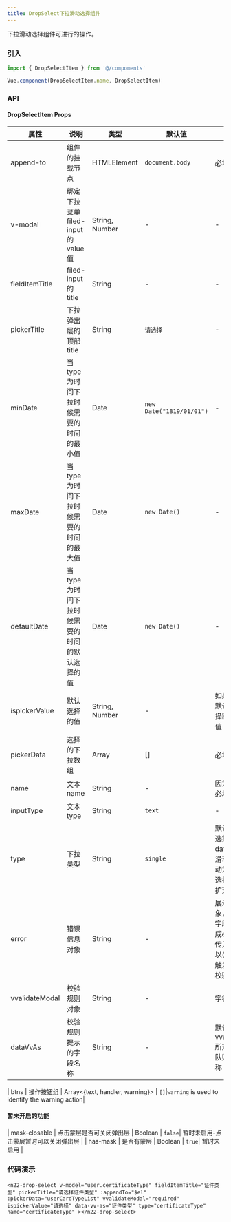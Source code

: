```yaml
---
title: DropSelect下拉滑动选择组件
---
```


下拉滑动选择组件可进行的操作。

### 引入

```javascript
import { DropSelectItem } from '@/compoments'

Vue.component(DropSelectItem.name, DropSelectItem)
```

### API

#### DropSelectItem Props
|属性 | 说明 | 类型 | 默认值|备注|
|----|-----|------|------|------|
| append-to | 组件的挂载节点 | HTMLElement | `document.body`| 必填,eg:this.$el |
| v-modal | 绑定下拉菜单filed-input的value值 | String, Number | - | - |
| fieldItemTitle | filed-input的title | String | -|-|
| pickerTitle | 下拉弹出层的顶部title | String |`请选择`|-|
| minDate | 当type为时间下拉时候需要的时间的最小值 | Date | `new Date("1819/01/01")`| - |
| maxDate | 当type为时间下拉时候需要的时间的最大值 | Date | `new Date()` | - |
| defaultDate | 当type为时间下拉时候需要的时间的默认选择的值 | Date | `new Date()` | - |
| ispickerValue | 默认选择的值 | String, Number | - | 如果不提供启用默认选择方法选择默认的第一个值 |
| pickerData | 选择的下拉数组 | Array | [] | 必填 |
| name | 文本name | String | - | 因为校验需要，必填 |
| inputType | 文本type | String | `text` | - |
| type | 下拉类型 | String | `single` | 默认single单一选择滑动，date-时间选择滑动（目前的滑动为三列年月日选择，后期逐渐扩充） |
| error | 错误信息对象 | String | - | 展示的错误对象，默认是进行字段校验触发生成error，如果传入error也可以(此时不需要触发vvalidate校验) |
| vvalidateModal | 校验规则对象 | String | - | 字符串，以|隔开 |
| dataVvAs | 校验规则提示的字段名称 | String | - | 默认是取vvalidateModal所对应的的校验队则的对象的名称 |

| btns | 操作按钮组 | Array<{text, handler, warning}> | `[]`|`warning` is used to identify the warning action|

#### 暂未开启的功能
| mask-closable | 点击蒙层是否可关闭弹出层 | Boolean | `false`| 暂时未启用-点击蒙层暂时可以关闭弹出层 |
| has-mask | 是否有蒙层 | Boolean | `true`| 暂时未启用 |


### 代码演示
<!-- DEMO -->
`<n22-drop-select
    v-model="user.certificateType"
    fieldItemTitle="证件类型"
    pickerTitle="请选择证件类型"
    :appendTo="$el"
    :pickerData="userCardTypeList"
    vvalidateModal="required"
    ispickerValue="请选择"
    data-vv-as="证件类型"
    type="certificateType"
    name="certificateType"
    ></n22-drop-select>`
